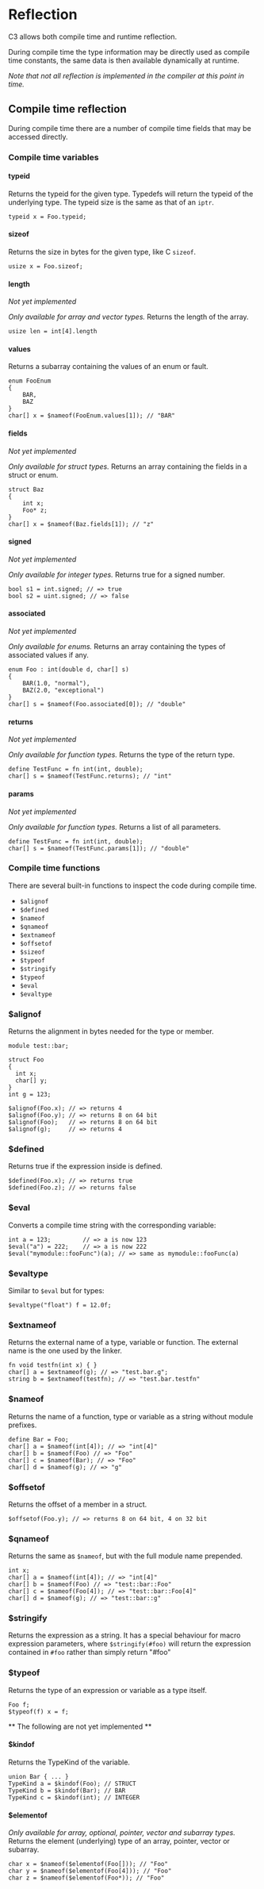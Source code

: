# Reflection

C3 allows both compile time and runtime reflection.

During compile time the type information may be directly used as compile time constants, the same data is then available dynamically at runtime.

*Note that not all reflection is implemented in the compiler at this point in time.*

## Compile time reflection

During compile time there are a number of compile time fields that may be accessed directly.

### Compile time variables

#### typeid

Returns the typeid for the given type. Typedefs will return the typeid of the underlying type. The typeid size is the same as that of an `iptr`.

    typeid x = Foo.typeid;

#### sizeof

Returns the size in bytes for the given type, like C `sizeof`.

    usize x = Foo.sizeof;

#### length

*Not yet implemented*

*Only available for array and vector types.*
Returns the length of the array.

```
usize len = int[4].length
```


#### values

Returns a subarray containing the values of an enum or fault.

    enum FooEnum
    {
        BAR,
        BAZ
    }
    char[] x = $nameof(FooEnum.values[1]); // "BAR"

#### fields

*Not yet implemented*

*Only available for struct types.*
Returns an array containing the fields in a struct or enum.

    struct Baz
    {
        int x;
        Foo* z;
    }
    char[] x = $nameof(Baz.fields[1]); // "z"

#### signed

*Not yet implemented*

*Only available for integer types.*
Returns true for a signed number.

    bool s1 = int.signed; // => true
    bool s2 = uint.signed; // => false


#### associated

*Not yet implemented*

*Only available for enums.*
Returns an array containing the types of associated values if any.

    enum Foo : int(double d, char[] s)
    {
        BAR(1.0, "normal"),
        BAZ(2.0, "exceptional")
    }
    char[] s = $nameof(Foo.associated[0]); // "double"


#### returns

*Not yet implemented*

*Only available for function types.*
Returns the type of the return type.

    define TestFunc = fn int(int, double);
    char[] s = $nameof(TestFunc.returns); // "int"


#### params

*Not yet implemented*

*Only available for function types.*
Returns a list of all parameters.

    define TestFunc = fn int(int, double);
    char[] s = $nameof(TestFunc.params[1]); // "double"


### Compile time functions

There are several built-in functions to inspect the code during compile time.

- `$alignof`
- `$defined`
- `$nameof`
- `$qnameof`
- `$extnameof`
- `$offsetof`
- `$sizeof`
- `$typeof`
- `$stringify`
- `$typeof`
- `$eval`
- `$evaltype`

### $alignof

Returns the alignment in bytes needed for the type or member.

    module test::bar;

    struct Foo
    {
      int x;
      char[] y;
    }
    int g = 123;
    
    $alignof(Foo.x); // => returns 4
    $alignof(Foo.y); // => returns 8 on 64 bit
    $alignof(Foo);   // => returns 8 on 64 bit
    $alignof(g);     // => returns 4

### $defined

Returns true if the expression inside is defined.

    $defined(Foo.x); // => returns true
    $defined(Foo.z); // => returns false

### $eval

Converts a compile time string with the corresponding variable:

    int a = 123;         // => a is now 123
    $eval("a") = 222;    // => a is now 222
    $eval("mymodule::fooFunc")(a); // => same as mymodule::fooFunc(a) 

### $evaltype

Similar to `$eval` but for types:

    $evaltype("float") f = 12.0f;

### $extnameof

Returns the external name of a type, variable or function. The external name is
the one used by the linker.

    fn void testfn(int x) { }
    char[] a = $extnameof(g); // => "test.bar.g";
    string b = $extnameof(testfn); // => "test.bar.testfn"

### $nameof

Returns the name of a function, type or variable as a string without module prefixes.

    define Bar = Foo;
    char[] a = $nameof(int[4]); // => "int[4]"
    char[] b = $nameof(Foo) // => "Foo"
    char[] c = $nameof(Bar); // => "Foo" 
    char[] d = $nameof(g); // => "g"

### $offsetof

Returns the offset of a member in a struct.

    $offsetof(Foo.y); // => returns 8 on 64 bit, 4 on 32 bit

### $qnameof

Returns the same as `$nameof`, but with the full module name prepended.

    int x;
    char[] a = $nameof(int[4]); // => "int[4]"
    char[] b = $nameof(Foo) // => "test::bar::Foo"
    char[] c = $nameof(Foo[4]); // => "test::bar::Foo[4]" 
    char[] d = $nameof(g); // => "test::bar::g"
    


### $stringify

Returns the expression as a string. It has a special behaviour for macro expression parameters,
where `$stringify(#foo)` will return the expression contained in `#foo` rather than simply return
"#foo"

### $typeof

Returns the type of an expression or variable as a type itself.

    Foo f;
    $typeof(f) x = f;


** The following are not yet implemented **

#### $kindof

Returns the TypeKind of the variable.

    union Bar { ... }
    TypeKind a = $kindof(Foo); // STRUCT
    TypeKind b = $kindof(Bar); // BAR
    TypeKind c = $kindof(int); // INTEGER

#### $elementof

*Only available for array, optional, pointer, vector and subarray types.*
Returns the element (underlying) type of an array, pointer, vector or subarray.

    char x = $nameof($elementof(Foo[])); // "Foo"
    char y = $nameof($elementof(Foo[4])); // "Foo"
    char z = $nameof($elementof(Foo*)); // "Foo"